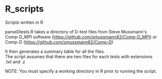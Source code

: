 # R_scripts
Scripts written in R

parseDtests.R takes a directory of D-test files from Steve Mussmann's Comp-D_MPI software (https://github.com/smussmann82/Comp-D_MPI) or Comp-D (https://github.com/smussmann82/Comp-D)  

It then generates a summary table for all the files.  
The script assumes that there are two files for each tests with extensions .txt and .z

NOTE: You must specify a working directory in R prior to running the script.

